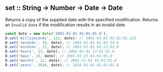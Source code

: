 ## set :: String -> Number -> Date -> Date

Returns a copy of the supplied date with the specified modification.
Returns an `Invalid Date` if the modification results in an invalid date.

```js
const date = new Date('2001-01-01 01:01:01.0');
D.set('milliseconds', 123, date); // 2001-01-01 01:01:01.123
D.set('seconds', 34, date); // 2001-01-01 01:01:34.0
D.set('minutes', 22, date); // 2001-01-01 01:22:01.0
D.set('hours', 13, date); // 2001-01-01 13:01:01.0
D.set('days', 23, date); // 2001-01-23 01:01:01.0
D.set('months', 12, date); // 2001-12-01 01:01:01.0
D.set('years', 2016, date); // 2016-01-01 01:01:01.0
```
